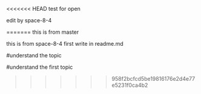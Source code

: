 <<<<<<< HEAD
test for open

edit by space-8-4

=======
this is from master

this is from space-8-4 first write in readme.md

#understand the topic

#understand the first topic
>>>>>>> 958f2bcfcd5be19816176e2d4e77e5231f0ca4b2
